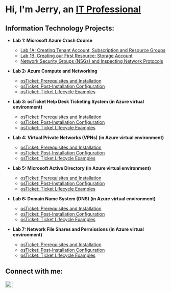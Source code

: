 <h1>Hi, I'm Jerry, an <a href="https://linkedin.com/in/jerrymcclendon">IT Professional</a></h1>

<h2>Information Technology Projects:</h2>

- <b>Lab 1: Microsoft Azure Crash Course</b>
  - [Lab 1A: Creating Tenant Account, Subscription and Resource Groups](https://github.com/jerrymccjr/Azure-Creating-Tenant-Account-Subscription-and-Resource-Groups)
  - [Lab 1B: Creating our First Resource: Storage Account](https://github.com/jerrymccjr/Lab-1B-Creating-our-First-Resource-Storage-Account)
  - [Network Security Groups (NSGs) and Inspecting Network Protocols](https://github.com/jerrymccjr/azure-network-protocols)

- <b>Lab 2: Azure Compute and Networking</b>
  - [osTicket: Prerequisites and Installation](https://github.com/jerrymccjr/osticket-prereqs)
  - [osTicket: Post-Installation Configuration](https://github.com/jerrymccjr/post-install-config)
  - [osTicket: Ticket Lifecycle Examples](https://github.com/jerrymccjr/ticket-lifecycle)

- <b>Lab 3: osTicket Help Desk Ticketing System (in Azure virtual environment)</b>
  - [osTicket: Prerequisites and Installation](https://github.com/jerrymccjr/osticket-prereqs)
  - [osTicket: Post-Installation Configuration](https://github.com/jerrymccjr/post-install-config)
  - [osTicket: Ticket Lifecycle Examples](https://github.com/jerrymccjr/ticket-lifecycle)

- <b>Lab 4: Virtual Private Networks (VPNs) (in Azure virtual environment)</b>
  - [osTicket: Prerequisites and Installation](https://github.com/jerrymccjr/osticket-prereqs)
  - [osTicket: Post-Installation Configuration](https://github.com/jerrymccjr/post-install-config)
  - [osTicket: Ticket Lifecycle Examples](https://github.com/jerrymccjr/ticket-lifecycle)

- <b>Lab 5: Microsoft Active Directory (in Azure virtual environment)</b>
  - [osTicket: Prerequisites and Installation](https://github.com/jerrymccjr/osticket-prereqs)
  - [osTicket: Post-Installation Configuration](https://github.com/jerrymccjr/post-install-config)
  - [osTicket: Ticket Lifecycle Examples](https://github.com/jerrymccjr/ticket-lifecycle)

- <b>Lab 6: Domain Name System (DNS) (in Azure virtual environment)</b>
  - [osTicket: Prerequisites and Installation](https://github.com/jerrymccjr/osticket-prereqs)
  - [osTicket: Post-Installation Configuration](https://github.com/jerrymccjr/post-install-config)
  - [osTicket: Ticket Lifecycle Examples](https://github.com/jerrymccjr/ticket-lifecycle)

- <b>Lab 7: Network File Shares and Permissions (in Azure virtual environment)</b>
  - [osTicket: Prerequisites and Installation](https://github.com/jerrymccjr/osticket-prereqs)
  - [osTicket: Post-Installation Configuration](https://github.com/jerrymccjr/post-install-config)
  - [osTicket: Ticket Lifecycle Examples](https://github.com/jerrymccjr/ticket-lifecycle)

<h2>Connect with me:</h2>

[<img align="left" alt="Jerry | LinkedIn" width="22px" src="https://cdn.jsdelivr.net/npm/simple-icons@v3/icons/linkedin.svg" />][linkedin]

[linkedin]: https://www.linkedin.com/in/jerrymcclendon/
